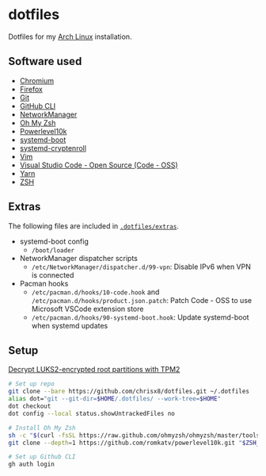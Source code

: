 # dotfiles

Dotfiles for my [Arch Linux](https://www.archlinux.org/) installation.

## Software used

- [Chromium](https://www.chromium.org/Home)
- [Firefox](https://www.mozilla.org/en-US/firefox/new/)
- [Git](https://git-scm.com)
- [GitHub CLI](https://github.com/cli/cli)
- [NetworkManager](https://gitlab.freedesktop.org/NetworkManager/NetworkManager)
- [Oh My Zsh](https://github.com/ohmyzsh/ohmyzsh)
- [Powerlevel10k](https://github.com/romkatv/powerlevel10k)
- [systemd-boot](https://www.freedesktop.org/wiki/Software/systemd/systemd-boot/)
- [systemd-cryptenroll](https://www.freedesktop.org/software/systemd/man/systemd-cryptenroll.html)
- [Vim](https://www.vim.org)
- [Visual Studio Code - Open Source (Code - OSS)](https://github.com/microsoft/vscode)
- [Yarn](https://yarnpkg.com/)
- [ZSH](http://zsh.sourceforge.net/)

## Extras

The following files are included in [`.dotfiles/extras`](.dotfiles/extras).

- systemd-boot config
  - `/boot/loader`
- NetworkManager dispatcher scripts
  - `/etc/NetworkManager/dispatcher.d/99-vpn`: Disable IPv6 when VPN is connected
- Pacman hooks
  - `/etc/pacman.d/hooks/10-code.hook` and `/etc/pacman.d/hooks/product.json.patch`: Patch Code - OSS to use Microsoft VSCode extension store
  - `/etc/pacman.d/hooks/90-systemd-boot.hook`: Update systemd-boot when systemd updates

## Setup

[Decrypt LUKS2-encrypted root partitions with TPM2](https://gist.github.com/chrisx8/cda23e2d1fa3dcda0d739bc74f600175)

```bash
# Set up repo
git clone --bare https://github.com/chrisx8/dotfiles.git ~/.dotfiles
alias dot="git --git-dir=$HOME/.dotfiles/ --work-tree=$HOME"
dot checkout
dot config --local status.showUntrackedFiles no

# Install Oh My Zsh
sh -c "$(curl -fsSL https://raw.github.com/ohmyzsh/ohmyzsh/master/tools/install.sh)"
git clone --depth=1 https://github.com/romkatv/powerlevel10k.git "$ZSH_CUSTOM/themes/powerlevel10k"

# Set up Github CLI
gh auth login
```
